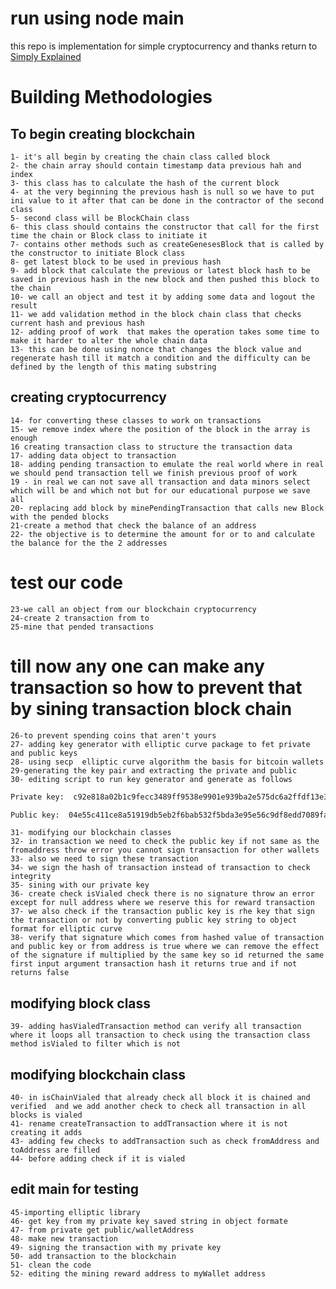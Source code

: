 # run using node main
this repo is implementation for simple cryptocurrency and thanks return to [Simply Explained](https://www.youtube.com/playlist?list=PLzvRQMJ9HDiTqZmbtFisdXFxul5k0F-Q4) 
# Building Methodologies
## To begin creating blockchain
    1- it's all begin by creating the chain class called block
    2- the chain array should contain timestamp data previous hah and index
    3- this class has to calculate the hash of the current block
    4- at the very beginning the previous hash is null so we have to put ini value to it after that can be done in the contractor of the second class
    5- second class will be BlockChain class 
    6- this class should contains the constructor that call for the first time the chain or Block class to initiate it 
    7- contains other methods such as createGenesesBlock that is called by the constructor to initiate Block class
    8- get latest block to be used in previous hash
    9- add block that calculate the previous or latest block hash to be saved in previous hash in the new block and then pushed this block to the chain
    10- we call an object and test it by adding some data and logout the result
    11- we add validation method in the block chain class that checks current hash and previous hash 
    12- adding proof of work  that makes the operation takes some time to make it harder to alter the whole chain data
    13- this can be done using nonce that changes the block value and regenerate hash till it match a condition and the difficulty can be defined by the length of this mating substring
## creating cryptocurrency
    14- for converting these classes to work on transactions 
    15- we remove index where the position of the block in the array is enough 
    16 creating transaction class to structure the transaction data
    17- adding data object to transaction 
    18- adding pending transaction to emulate the real world where in real we should pend transaction tell we finish previous proof of work
    19 - in real we can not save all transaction and data minors select which will be and which not but for our educational purpose we save all
    20- replacing add block by minePendingTransaction that calls new Block with the pended blocks
    21-create a method that check the balance of an address
    22- the objective is to determine the amount for or to and calculate the balance for the the 2 addresses
# test our code
    23-we call an object from our blockchain cryptocurrency
    24-create 2 transaction from to 
    25-mine that pended transactions
# till now any one can make any transaction so how to prevent that by sining transaction block chain
    26-to prevent spending coins that aren't yours
    27- adding key generator with elliptic curve package to fet private and public keys
    28- using secp  elliptic curve algorithm the basis for bitcoin wallets
    29-generating the key pair and extracting the private and public
    30- editing script to run key generator and generate as follows
```sh
Private key:  c92e818a02b1c9fecc3489ff9538e9901e939ba2e575dc6a2ffdf13e3006f741

Public key:  04e55c411ce8a51919db5eb2f6bab532f5bda3e95e56c9df8edd7089fa1d907bad78620f82364710513fbf49a29ad6b7009e55ccca1a5273ce491c4fb31c9e6f92
```
    31- modifying our blockchain classes
    32- in transaction we need to check the public key if not same as the fromaddress throw error you cannot sign transaction for other wallets
    33- also we need to sign these transaction
    34- we sign the hash of transaction instead of transaction to check integrity
    35- sining with our private key 
    36- create check isVialed check there is no signature throw an error except for null address where we reserve this for reward transaction
    37- we also check if the transaction public key is rhe key that sign the transaction or not by converting public key string to object format for elliptic curve
    38- verify that signature which comes from hashed value of transaction and public key or from address is true where we can remove the effect of the signature if multiplied by the same key so id returned the same first input argument transaction hash it returns true and if not returns false

## modifying block class
    39- adding hasVialedTransaction method can verify all transaction where it loops all transaction to check using the transaction class method isVialed to filter which is not
## modifying blockchain class
    40- in isChainVialed that already check all block it is chained and verified  and we add another check to check all transaction in all blocks is vialed 
    41- rename createTransaction to addTransaction where it is not creating it adds
    43- adding few checks to addTransaction such as check fromAddress and toAddress are filled 
    44- before adding check if it is vialed
## edit main for testing
    45-importing elliptic library 
    46- get key from my private key saved string in object formate
    47- from private get public/walletAddress
    48- make new transaction 
    49- signing the transaction with my private key
    50- add transaction to the blockchain
    51- clean the code
    52- editing the mining reward address to myWallet address


